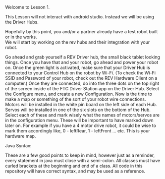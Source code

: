 Welcome to Lesson 1.  

This Lesson will not interact with android studio.  Instead we will be using the Driver Hubs.  

Hopefully by this point, you and/or a partner already have a test robot built or in the works.  
We will start by working on the rev hubs and their integration with your robot.

Go ahead and grab yourself a REV Driver hub, the small black tablet looking things.  Once you have 
that and your robot, go ahead and power your robot on.  Once the green light is activated, make sure
that your Driver Hub is connected to your Control Hub on the robot by Wi-Fi.  (To check the Wi-Fi 
SSID and Password of your robot, check out the REV Hardware Client on a computer.)  Once they are 
connected, do into the three dots on the top right of the screen inside of the FTC Driver Station
app on the Driver Hub.  Select the Configure menu, and create a new Configuration.  Now is the time
to make a map or something of the sort of your robot wire connections.  Motors will be installed in 
the white pin board on the left side of each Hub.  Servos will be installed in one of the six slots
on the bottom of the Hub.  Select each of these and mark wisely what the names of motors/servos are 
in the configuration menu.  These will be important to have marked down later on.  For example if 
you have a 4 motor drive robot, it could be wise to mark them accordingly like, 0 - leftRear, 1 - 
leftFront ... etc.  This is your hardware map.  


Java Syntax:

These are a few good points to keep in mind, however just as a reminder, every statement in java must
close with a semi-colon.  All classes must have curled brackets at the beginning and end of a class. 
All code in this repository will have correct syntax, and may be used as a reference.